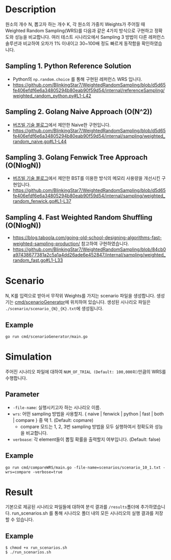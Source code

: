 # Description
원소의 개수 N, 뽑고자 하는 개수 K, 각 원소의 가중치 Weights가 주어질 때 Weighted Random Sampling(WRS)를 다음과 같은 4가지 방식으로 구현하고 정확도와 성능을 비교합니다. 여러 테스트 시나리오에서 Sampling 3 방법이 다른 레퍼런스 솔루션과 비교하여 오차가 1% 이내이고 30~100배 정도 빠르게 동작함을 확인하였습니다.

## Sampling 1. Python Reference Solution
- Python의 `np.random.choice` 를 통해 구현된 레퍼런스 WRS 입니다.
- https://github.com/BlinkingStar7/WeightedRandomSampling/blob/d5d65fe406efdf6e6a34805294b80eab90f59d54/internal/referenceSampling/weighted_random_python.py#L1-L42

## Sampling 2. Golang Naive Approach (O(N^2))
- [버즈빌 기술 블로그](https://tech.buzzvil.com/blog/weighted-random-shuffling/)에서 제안한 Naive한 구현입니다.
- https://github.com/BlinkingStar7/WeightedRandomSampling/blob/d5d65fe406efdf6e6a34805294b80eab90f59d54/internal/sampling/weighted_random_naive.go#L1-L44

## Sampling 3. Golang Fenwick Tree Approach (O(NlogN))
- [버즈빌 기술 블로그](https://tech.buzzvil.com/blog/weighted-random-shuffling/)에서 제안한 BST를 이용한 방식의 메모리 사용량을 개선시킨 구현입니다.
- https://github.com/BlinkingStar7/WeightedRandomSampling/blob/d5d65fe406efdf6e6a34805294b80eab90f59d54/internal/sampling/weighted_random_fenwick.go#L1-L37

## Sampling 4. Fast Weighted Random Shuffling (O(NlogN))
- https://blog.taboola.com/going-old-school-designing-algorithms-fast-weighted-sampling-production/ 참고하여 구현하였습니다.
- https://github.com/BlinkingStar7/WeightedRandomSampling/blob/84cb0a97438677381a2c5a1a4dd26ade6e452847/internal/sampling/weighted_random_fast.go#L1-L33

# Scenario
N, K를 입력으로 받아서 무작위 Weights를 가지는 scenario 파일을 생성합니다. 생성기는 [cmd/scenarioGenerator](https://github.com/BlinkingStar7/WeightedRandomSampling/blob/d5d65fe406efdf6e6a34805294b80eab90f59d54/cmd/scenarioGenerator/main.go#L1-L75)에 위치하여 있습니다.
생성된 시나리오 파일은 `./scenario/scenario_{N}_{K}.txt`에 생성됩니다.

## Example
```
go run cmd/scenarioGenerator/main.go
```

# Simulation
주어진 시나리오 파일에 대하여 `NUM_OF_TRIAL (Default: 100,000회)`만큼의 WRS를 수행합니다.

## Parameter
- `-file-name`: 실행시키고자 하는 시나리오 이름.
- `wrs`: 어떤 sampling 방법을 사용할지. { naive | fenwick | python | fast | both | compare } 중 택 1. (Default: copmare)
  - compare 모드는 1, 2, 3번 sampling 방법을 모두 실행하여서 정확도와 성능을 비교합니다.
- `verboase`: 각 element들이 뽑힐 확률을 출력할지 여부입니다. (Default: false)

## Example
```
go run cmd/compareWRS/main.go -file-name=scenarios/scenario_10_1.txt -wrs=compare -verbose=true
```

# Result
기본으로 제공된 시나리오 파일들에 대하여 분석 결과를 `/results`폴더에 추가하였습니다. run_scenarios.sh 를 통해 시나리오 폴더 내의 모든 시나리오의 실행 결과를 저장할 수 있습니다.

## Example
```
$ chmod +x run_scenarios.sh
$ ./run_scenarios.sh
```
